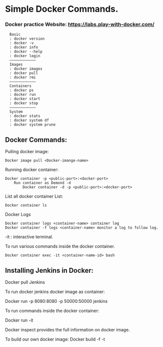 # Simple Docker Commands.

### Docker practice Website: https://labs.play-with-docker.com/

      Basic
      : docker version
      : docker -v
      : docker info
      : docker --help
      : docker login
      ————————————
      Images
      : docker images
      : docker pull
      : docker rmi
      ————————————
      Containers
      : docker ps
      : docker run
      : docker start
      : docker stop
      ————————————
      System
      : docker stats
      : docker system df
      : docker system prune


## Docker Commands:

Pulling docker image:

	Docker image pull <Docker-imange-name>

Running docker container:

	Docker container -p <public-port>:<docker-port>
		Run container as Demond -d
			Docker container -d -p <public-port>:<docker-port>

List all docker container List:

	Docker container ls


Docker Logs

	Docker container logs <container-name> container log
	Docker container -f logs <container-name> monitor a log to follow log.


-it : interactive terminal.	

To run various commands inside the docker container.

	Docker container exec -it <container-name-id> bash


## Installing Jenkins in Docker:

Docker pull Jenkins

To run docker jenkins docker image as container:

Docker run -p 8080:8080 -p 50000:50000 jenkins

To run commands inside the docker container:

Docker run -it <docker-containser-name>

Docker inspect <image-name> provides the full information on docker image.

To build our own docker image:
Docker build -f  <docekr-file-path> -t <name of the docker image u want to create.>
